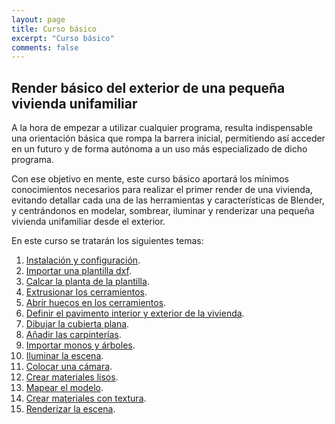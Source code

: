 ```yaml
---
layout: page
title: Curso básico
excerpt: "Curso básico"
comments: false
---
```


## Render básico del exterior de una pequeña vivienda unifamiliar

A la hora de empezar a utilizar cualquier programa, resulta indispensable una orientación básica que rompa la barrera inicial, permitiendo así acceder en un futuro y de forma autónoma a un uso más especializado de dicho programa.

Con ese objetivo en mente, este curso básico aportará los mínimos conocimientos necesarios para realizar el primer render de una vivienda, evitando detallar cada una de las herramientas y características de Blender, y centrándonos en modelar, sombrear, iluminar y renderizar una pequeña vivienda unifamiliar desde el exterior.

En este curso se tratarán los siguientes temas:

1. [Instalación y configuración](/AconB/projects/cursobasico/1x01).
2. [Importar una plantilla dxf](/AconB/projects/cursobasico/1x02).
3. [Calcar la planta de la plantilla](/AconB/projects/cursobasico/1x03).
4. [Extrusionar los cerramientos](/AconB/projects/cursobasico/1x04).
5. [Abrir huecos en los cerramientos](/AconB/projects/cursobasico/1x05).
6. [Definir el pavimento interior y exterior de la vivienda](/AconB/projects/cursobasico/1x06).
7. [Dibujar la cubierta plana](/AconB/projects/cursobasico/1x07).
8. [Añadir las carpinterías](/AconB/projects/cursobasico/1x08).
9. [Importar monos y árboles](/AconB/projects/cursobasico/1x09).
10. [Iluminar la escena](/AconB/projects/cursobasico/1x10).
11. [Colocar una cámara](/AconB/projects/cursobasico/1x11).
12. [Crear materiales lisos](/AconB/projects/cursobasico/1x12).
13. [Mapear el modelo](/AconB/projects/cursobasico/1x13).
14. [Crear materiales con textura](/AconB/projects/cursobasico/1x14).
15. [Renderizar la escena](/AconB/projects/cursobasico/1x15).